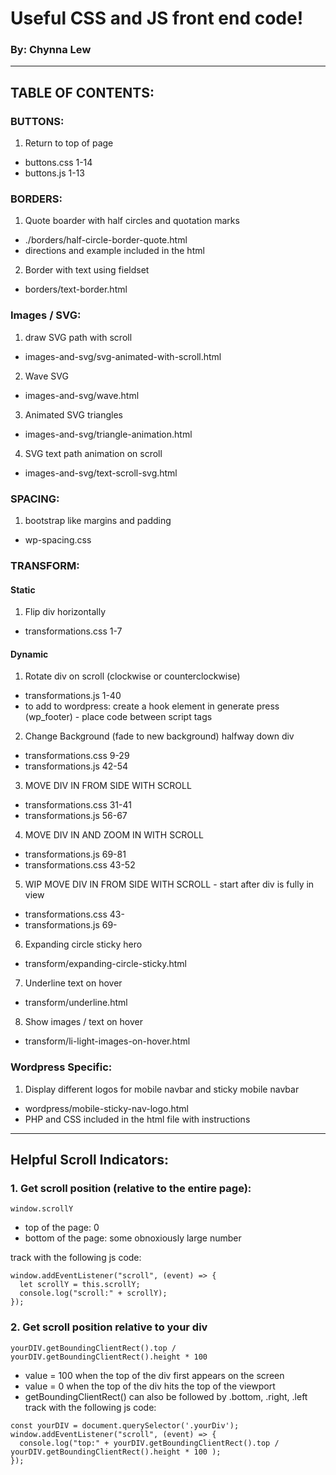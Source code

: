 # Useful CSS and JS front end code! 
### By: Chynna Lew

<hr/>

## TABLE OF CONTENTS:
### BUTTONS:
1. Return to top of page
  - buttons.css 1-14
  - buttons.js 1-13
### BORDERS:
1. Quote boarder with half circles and quotation marks
  - ./borders/half-circle-border-quote.html
  - directions and example included in the html
2. Border with text using fieldset
  - borders/text-border.html
### Images / SVG:
1. draw SVG path with scroll
  - images-and-svg/svg-animated-with-scroll.html
2. Wave SVG
  - images-and-svg/wave.html
3. Animated SVG triangles 
  - images-and-svg/triangle-animation.html
4. SVG text path animation on scroll
  - images-and-svg/text-scroll-svg.html
### SPACING:
1. bootstrap like margins and padding
  - wp-spacing.css
### TRANSFORM:
#### Static
1. Flip div horizontally 
  - transformations.css 1-7
#### Dynamic
1. Rotate div on scroll (clockwise or counterclockwise) 
  - transformations.js 1-40
  - to add to wordpress: create a hook element in generate press (wp_footer) - place code between script tags
2. Change Background (fade to new background) halfway down div
  - transformations.css 9-29
  - transformations.js 42-54
3. MOVE DIV IN FROM SIDE WITH SCROLL
  - transformations.css 31-41
  - transformations.js 56-67
4. MOVE DIV IN AND ZOOM IN WITH SCROLL
  - transformations.js 69-81
  - transformations.css 43-52
5. WIP MOVE DIV IN FROM SIDE WITH SCROLL - start after div is fully in view
  - transformations.css 43-
  - transformations.js 69-
6. Expanding circle sticky hero
  - transform/expanding-circle-sticky.html
7. Underline text on hover
  - transform/underline.html
8. Show images / text on hover 
  - transform/li-light-images-on-hover.html
### Wordpress Specific:
1. Display different logos for mobile navbar and sticky mobile navbar
  - wordpress/mobile-sticky-nav-logo.html
  - PHP and CSS included in the html file with instructions
<hr/>

## Helpful Scroll Indicators:
### 1. Get scroll position (relative to the entire page):
```
window.scrollY
```
- top of the page: 0
- bottom of the page: some obnoxiously large number

track with the following js code:
```
window.addEventListener("scroll", (event) => {
  let scrollY = this.scrollY;
  console.log("scroll:" + scrollY);
});
```
### 2. Get scroll position relative to your div
```
yourDIV.getBoundingClientRect().top / yourDIV.getBoundingClientRect().height * 100
```
- value = 100 when the top of the div first appears on the screen
- value = 0 when the top of the div hits the top of the viewport
- getBoundingClientRect() can also be followed by .bottom, .right, .left
track with the following js code:
```
const yourDIV = document.querySelector('.yourDiv');
window.addEventListener("scroll", (event) => {
  console.log("top:" + yourDIV.getBoundingClientRect().top / yourDIV.getBoundingClientRect().height * 100 );
});
```

